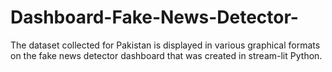 # Dashboard-Fake-News-Detector-
The dataset collected for Pakistan is displayed in various graphical formats on the fake news detector dashboard that was created in stream-lit Python.
